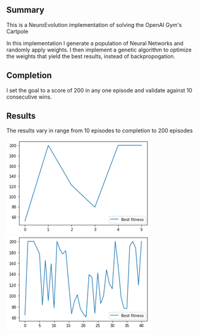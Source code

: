 Summary
---

This is a NeuroEvolution implementation of solving the OpenAI Gym's Cartpole

In this implementation I generate a population of Neural Networks and 
randomly apply weights. I then implement a genetic algorithm to optimize the 
weights that yield the best results, instead of backpropogation.  

Completion
---
I set the goal to a score of 200 in any one 
episode and validate against 10 consecutive wins.

Results
---

The results vary in range from 10 episodes to completion to 200 episodes

![Reward Plot](crxt_10.png "Roulette Wheel Crossover Plot")
![Reward Plot](tour_4.png "Tournament Crossover Plot")